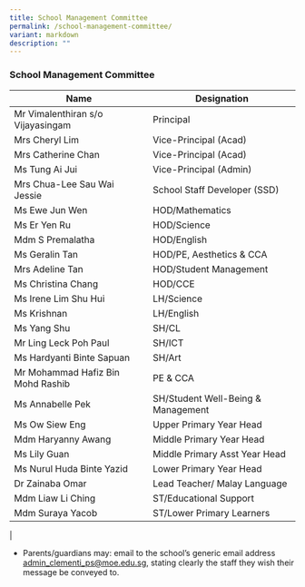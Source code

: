 ```yaml
---
title: School Management Committee
permalink: /school-management-committee/
variant: markdown
description: ""
---
```

### School Management Committee

| Name | Designation | 
|---|---|
| Mr Vimalenthiran s/o Vijayasingam | Principal | |
| Mrs Cheryl Lim | Vice-Principal (Acad) |   |
| Mrs Catherine Chan | Vice-Principal (Acad) |   |
| Ms Tung Ai Jui  | Vice-Principal (Admin)  | 
| Mrs Chua-Lee Sau Wai Jessie | School Staff Developer (SSD) |   |
| Ms Ewe Jun Wen | HOD/Mathematics  |   |
| Ms Er Yen Ru | HOD/Science |   |
| Mdm S Premalatha | HOD/English |   |
| Ms Geralin Tan | HOD/PE, Aesthetics & CCA |   |
| Mrs Adeline Tan | HOD/Student Management |   |
| Ms Christina Chang | HOD/CCE |   |
| Ms Irene Lim Shu Hui  | LH/Science  |   |
| Ms Krishnan  | LH/English  |   |
| Ms Yang Shu  | SH/CL  |   |
| Mr Ling Leck Poh Paul | SH/ICT |   |
| Ms Hardyanti Binte Sapuan | SH/Art |   |
| Mr Mohammad Hafiz Bin Mohd Rashib | PE & CCA |   |
| Ms Annabelle Pek | SH/Student Well-Being & Management |   |
| Ms Ow Siew Eng | Upper Primary Year Head |   |
| Mdm Haryanny Awang |Middle Primary Year Head |   |
| Ms Lily Guan | Middle Primary Asst Year Head |   |
| Ms Nurul Huda Binte Yazid | Lower Primary Year Head |   |
| Dr Zainaba Omar | Lead Teacher/ Malay Language  |   |
| Mdm Liaw Li Ching | ST/Educational Support |   |
| Mdm Suraya Yacob | ST/Lower Primary Learners |   |
|

* Parents/guardians may: email to the school’s generic email address [admin_clementi_ps@moe.edu.sg](admin_clementi_ps@moe.edu.sg), stating clearly the staff they wish their message be conveyed to.